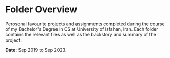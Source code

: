 # Folder Overview

Perosonal favourite projects and assignments completed during the course of my Bachelor's Degree in CS at University of Isfahan, Iran. Each folder contains the relevant files as well as the backstory and summary of the project.

**Date:** Sep 2019 to Sep 2023.
